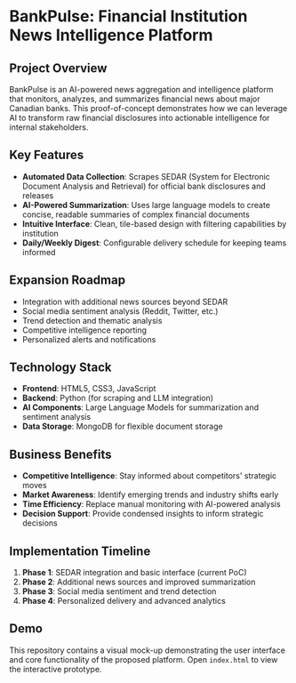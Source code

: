 # BankPulse: Financial Institution News Intelligence Platform

## Project Overview

BankPulse is an AI-powered news aggregation and intelligence platform that monitors, analyzes, and summarizes financial news about major Canadian banks. This proof-of-concept demonstrates how we can leverage AI to transform raw financial disclosures into actionable intelligence for internal stakeholders.

## Key Features

- **Automated Data Collection**: Scrapes SEDAR (System for Electronic Document Analysis and Retrieval) for official bank disclosures and releases
- **AI-Powered Summarization**: Uses large language models to create concise, readable summaries of complex financial documents
- **Intuitive Interface**: Clean, tile-based design with filtering capabilities by institution
- **Daily/Weekly Digest**: Configurable delivery schedule for keeping teams informed

## Expansion Roadmap

- Integration with additional news sources beyond SEDAR
- Social media sentiment analysis (Reddit, Twitter, etc.)
- Trend detection and thematic analysis
- Competitive intelligence reporting
- Personalized alerts and notifications

## Technology Stack

- **Frontend**: HTML5, CSS3, JavaScript 
- **Backend**: Python (for scraping and LLM integration)
- **AI Components**: Large Language Models for summarization and sentiment analysis
- **Data Storage**: MongoDB for flexible document storage

## Business Benefits

- **Competitive Intelligence**: Stay informed about competitors' strategic moves
- **Market Awareness**: Identify emerging trends and industry shifts early
- **Time Efficiency**: Replace manual monitoring with AI-powered analysis
- **Decision Support**: Provide condensed insights to inform strategic decisions

## Implementation Timeline

1. **Phase 1**: SEDAR integration and basic interface (current PoC)
2. **Phase 2**: Additional news sources and improved summarization
3. **Phase 3**: Social media sentiment and trend detection
4. **Phase 4**: Personalized delivery and advanced analytics

## Demo

This repository contains a visual mock-up demonstrating the user interface and core functionality of the proposed platform. Open `index.html` to view the interactive prototype.